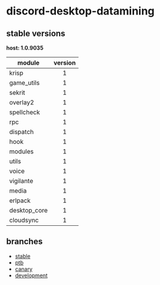 # discord-desktop-datamining

## stable versions

**host: 1.0.9035**

| module | version |
| ------ | :-----: |
| krisp | 1 |
| game_utils | 1 |
| sekrit | 1 |
| overlay2 | 1 |
| spellcheck | 1 |
| rpc | 1 |
| dispatch | 1 |
| hook | 1 |
| modules | 1 |
| utils | 1 |
| voice | 1 |
| vigilante | 1 |
| media | 1 |
| erlpack | 1 |
| desktop_core | 1 |
| cloudsync | 1 |

## branches

- [stable](https://github.com/OpenAsar/discord-desktop-datamining/tree/stable)
- [ptb](https://github.com/OpenAsar/discord-desktop-datamining/tree/ptb)
- [canary](https://github.com/OpenAsar/discord-desktop-datamining/tree/canary)
- [development](https://github.com/OpenAsar/discord-desktop-datamining/tree/development)